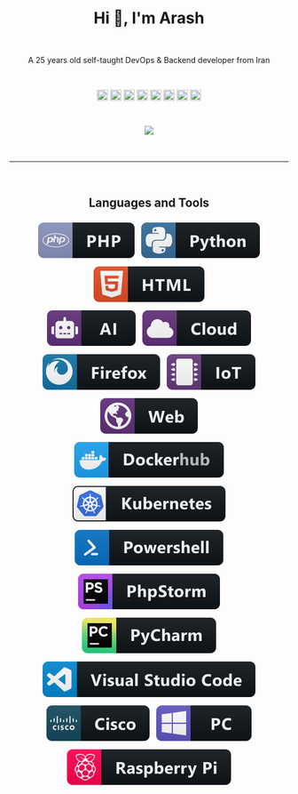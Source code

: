 <h1 align="center">Hi 👋, I'm Arash</h1>

<br/>

<p align="center">
A 25 years old self-taught DevOps & Backend developer from Iran
</p>

<br/> 

<p align="center">
<a href=https://codepen.io/hatamiarash7 target="blank"><img align="center" src=https://cdn.jsdelivr.net/npm/simple-icons@3.0.1/icons/codepen.svg height="20" width="20" /></a>
<a href=https://dev.to/hatamiarash7 target="blank"><img align="center" src=https://cdn.jsdelivr.net/npm/simple-icons@3.0.1/icons/dev-dot-to.svg height="20" width="20" /></a>
<a href=https://twitter.com/hatamiarash7 target="blank"><img align="center" src=https://cdn.jsdelivr.net/npm/simple-icons@3.0.1/icons/twitter.svg height="20" width="20" /></a>
<a href=https://linkedin.com/in/hatamiarash7 target="blank"><img align="center" src=https://cdn.jsdelivr.net/npm/simple-icons@3.0.1/icons/linkedin.svg height="20" width="20" /></a>
<a href=https://fb.com/hatamiarash7 target="blank"><img align="center" src=https://cdn.jsdelivr.net/npm/simple-icons@3.0.1/icons/facebook.svg height="20" width="20" /></a>
<a href=https://instagram.com/hatamiarash7 target="blank"><img align="center" src=https://cdn.jsdelivr.net/npm/simple-icons@3.0.1/icons/instagram.svg height="20" width="20" /></a>
<a href=https://t.me/hatamiarash7 target="blank"><img align="center" src="https://cdn.jsdelivr.net/npm/simple-icons@3.0.1/icons/telegram.svg" height="20" width="20" /></a>
<a href=https://stackoverflow.com/users/4905220/arash-hatami target="blank"><img align="center" src=https://cdn.jsdelivr.net/npm/simple-icons@3.0.1/icons/stackoverflow.svg height="20" width="20" /></a>
</p>

<br/>  

<p align="center">
  <img src=https://github-readme-stats.vercel.app/api?username=hatamiarash7&bg_color=191b1f&title_color=36beb6&text_color=fff&line_height=20&hide=["stars"] />
</p>

<br/>  

*************  

<br/>


<h2 align="center">Languages and Tools</h2>

<p align="center">
  <img src="https://raw.githubusercontent.com/MikeCodesDotNET/ColoredBadges/master/svg/dev/languages/php.svg" style="margin:6px 4px">
  <img src="https://raw.githubusercontent.com/MikeCodesDotNET/ColoredBadges/master/svg/dev/languages/python.svg" style="margin:6px 4px">
  <img src="https://raw.githubusercontent.com/MikeCodesDotNET/ColoredBadges/master/svg/dev/languages/html.svg" style="margin:6px 4px">
  <br>
  <img src="https://raw.githubusercontent.com/MikeCodesDotNET/ColoredBadges/master/svg/dev/misc/ai.svg" style="margin:6px 4px">
  <img src="https://raw.githubusercontent.com/MikeCodesDotNET/ColoredBadges/master/svg/dev/misc/cloud.svg" style="margin:6px 4px">
  <img src="https://raw.githubusercontent.com/MikeCodesDotNET/ColoredBadges/master/svg/dev/misc/firefox.svg" style="margin:6px 4px">
  <img src="https://raw.githubusercontent.com/MikeCodesDotNET/ColoredBadges/master/svg/dev/misc/iot.svg" style="margin:6px 4px">
  <img src="https://raw.githubusercontent.com/MikeCodesDotNET/ColoredBadges/master/svg/dev/misc/web.svg" style="margin:6px 4px">
  <br>
  <img src="https://raw.githubusercontent.com/MikeCodesDotNET/ColoredBadges/master/svg/dev/services/dockerhub.svg" style="margin:6px 4px">
  <img src="https://raw.githubusercontent.com/MikeCodesDotNET/ColoredBadges/master/svg/dev/services/kubernetes.svg" style="margin:6px 4px">
  <img src="https://raw.githubusercontent.com/MikeCodesDotNET/ColoredBadges/master/svg/dev/tools/powershell.svg" style="margin:6px 4px">
  <br>
  <img src="https://raw.githubusercontent.com/MikeCodesDotNET/ColoredBadges/master/svg/dev/tools/jetbrains_phpstorm.svg" style="margin:6px 4px">
  <img src="https://raw.githubusercontent.com/MikeCodesDotNET/ColoredBadges/master/svg/dev/tools/jetbrains_pycharm.svg" style="margin:6px 4px">
  <img src="https://raw.githubusercontent.com/MikeCodesDotNET/ColoredBadges/master/svg/dev/tools/visualstudio_code.svg" style="margin:6px 4px">
  <br>
  <img src="https://raw.githubusercontent.com/MikeCodesDotNET/ColoredBadges/master/svg/devices/cisco.svg" style="margin:6px 4px">
  <img src="https://raw.githubusercontent.com/MikeCodesDotNET/ColoredBadges/master/svg/devices/pc.svg" style="margin:6px 4px">
  <img src="https://raw.githubusercontent.com/MikeCodesDotNET/ColoredBadges/master/svg/devices/raspberrypi.svg" style="margin:6px 4px">
</p>
